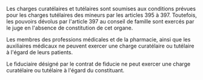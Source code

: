 Les charges curatélaires et tutélaires sont soumises aux conditions prévues pour les charges tutélaires des mineurs par les articles 395 à 397. Toutefois, les pouvoirs dévolus par l'article 397 au conseil de famille sont exercés par le juge en l'absence de constitution de cet organe.

Les membres des professions médicales et de la pharmacie, ainsi que les auxiliaires médicaux ne peuvent exercer une charge curatélaire ou tutélaire à l'égard de leurs patients.

Le fiduciaire désigné par le contrat de fiducie ne peut exercer une charge curatélaire ou tutélaire à l'égard du constituant.
